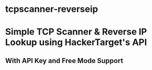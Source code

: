 # tcpscanner-reverseip
<h1>Simple TCP Scanner &amp; Reverse IP Lookup using HackerTarget's API</h1>

<h2>With API Key and Free Mode Support</h2>
